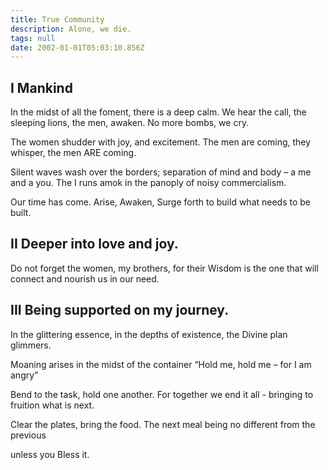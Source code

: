 ```yaml
---
title: True Community
description: Alone, we die.
tags: null
date: 2002-01-01T05:03:10.856Z
---
```


<div class="poem">

## I Mankind

In the midst of all the foment,
there is a deep calm.
We hear the call,
the sleeping lions, the men,
awaken.
No more bombs, we cry.

The women shudder with joy,
and excitement. The men
are coming, they whisper,
the men ARE coming.

Silent waves wash over the
borders; separation of
mind and body – a me and a
you. The I runs amok
in the panoply of noisy commercialism.

Our time has come.
Arise, Awaken, Surge forth to
build what needs to be built.

## II Deeper into love and joy.

Do not forget the
women, my brothers,
for their Wisdom is the one
that will connect and nourish
us in our need.

## III Being supported on my journey.

In the glittering essence, in the
depths of existence, the Divine
plan glimmers.

Moaning arises in the midst
of the container “Hold me, hold
me – for I am angry”

Bend to the task, hold one
another. For together we
end it all - bringing to
fruition what is next.

Clear the plates, bring the food.
The next meal being no
different from the previous

unless you Bless it.

</div>
